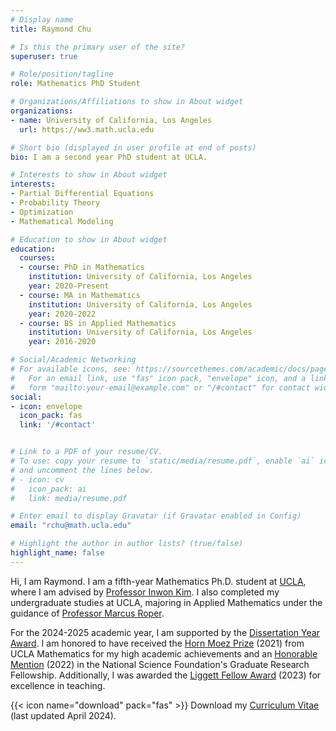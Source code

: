 ```yaml
---
# Display name
title: Raymond Chu

# Is this the primary user of the site?
superuser: true

# Role/position/tagline
role: Mathematics PhD Student

# Organizations/Affiliations to show in About widget
organizations:
- name: University of California, Los Angeles
  url: https://ww3.math.ucla.edu

# Short bio (displayed in user profile at end of posts)
bio: I am a second year PhD student at UCLA.

# Interests to show in About widget
interests:
- Partial Differential Equations
- Probability Theory
- Optimization
- Mathematical Modeling

# Education to show in About widget
education:
  courses:
  - course: PhD in Mathematics
    institution: University of California, Los Angeles
    year: 2020-Present
  - course: MA in Mathematics
    institution: University of California, Los Angeles
    year: 2020-2022
  - course: BS in Applied Mathematics
    institution: University of California, Los Angeles
    year: 2016-2020

# Social/Academic Networking
# For available icons, see: https://sourcethemes.com/academic/docs/page-builder/#icons
#   For an email link, use "fas" icon pack, "envelope" icon, and a link in the
#   form "mailto:your-email@example.com" or "/#contact" for contact widget.
social:
- icon: envelope
  icon_pack: fas
  link: '/#contact'


# Link to a PDF of your resume/CV.
# To use: copy your resume to `static/media/resume.pdf`, enable `ai` icons in `params.toml`, 
# and uncomment the lines below.
# - icon: cv
#   icon_pack: ai
#   link: media/resume.pdf

# Enter email to display Gravatar (if Gravatar enabled in Config)
email: "rchu@math.ucla.edu"

# Highlight the author in author lists? (true/false)
highlight_name: false
---
```


Hi, I am Raymond. I am a fifth-year Mathematics Ph.D. student at [UCLA](https://ww3.math.ucla.edu), where I am advised by [Professor Inwon Kim](https://www.math.ucla.edu/~ikim/). I also completed my undergraduate studies at UCLA, majoring in Applied Mathematics under the guidance of [Professor Marcus Roper](https://www.marcusroper.org).

For the 2024-2025 academic year, I am supported by the [Dissertation Year Award](https://grad.ucla.edu/funding/financial-aid/funding-for-continuing-students/dissertation-year-fellowship/). I am honored to have received the [Horn Moez Prize](https://ww3.math.ucla.edu/departmental-awards/) (2021) from UCLA Mathematics for my high academic achievements and an [Honorable Mention](https://www.nsfgrfp.org) (2022) in the National Science Foundation's Graduate Research Fellowship. Additionally, I was awarded the [Liggett Fellow Award](https://ww3.math.ucla.edu/departmental-awards/) (2023) for excellence in teaching.

{{< icon name="download" pack="fas" >}} Download my [Curriculum Vitae](https://drive.google.com/file/d/1szkr2qyy6WLMWSmQD9XnPiwSdmd2Bovn/view?usp=share_link) (last updated April 2024).


